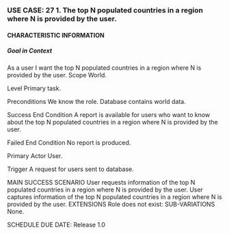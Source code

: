 ### USE CASE: 27 1.	The top N populated countries in a region where N is provided by the user.
#### CHARACTERISTIC INFORMATION
##### Goal in Context
As a user I want the top N populated countries in a region where N is provided by the user.
Scope
World.

Level
Primary task.

Preconditions
We know the role. Database contains world data.

Success End Condition
A report is available for users who want to know about the top N populated countries in a region where N is provided by the user.

Failed End Condition
No report is produced.

Primary Actor
User.

Trigger
A request for users sent to database.

MAIN SUCCESS SCENARIO
User requests information of the top N populated countries in a region where N is provided by the user.
User captures information of the top N populated countries in a region where N is provided by the user.
EXTENSIONS
Role does not exist:
SUB-VARIATIONS
None.

SCHEDULE
DUE DATE: Release 1.0